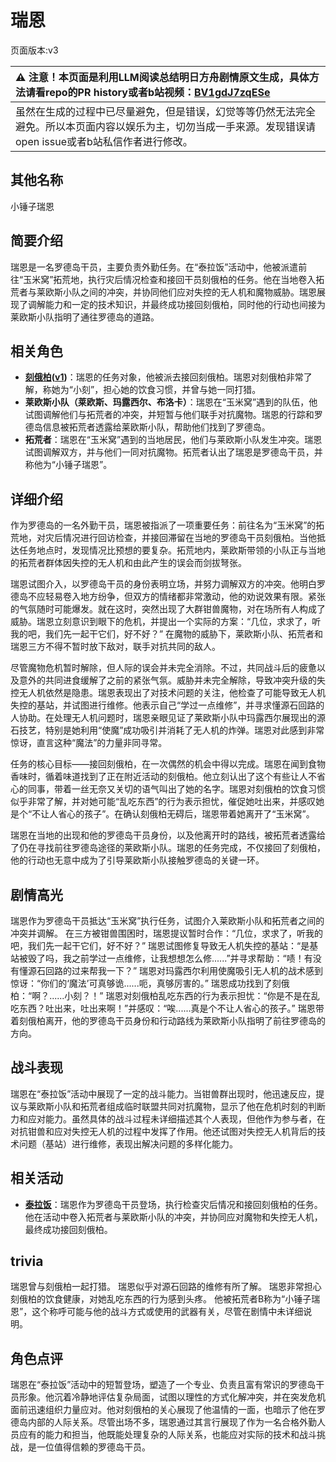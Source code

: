 # 瑞恩
页面版本:v3
 

| :warning: 注意！本页面是利用LLM阅读总结明日方舟剧情原文生成，具体方法请看repo的PR history或者b站视频：[BV1gdJ7zqESe](https://www.bilibili.com/video/BV1gdJ7zqESe/)         |
|:----------------------------|
| 虽然在生成的过程中已尽量避免，但是错误，幻觉等等仍然无法完全避免。所以本页面内容以娱乐为主，切勿当成一手来源。发现错误请open issue或者b站私信作者进行修改。|



## 其他名称
小锤子瑞恩
## 简要介绍
瑞恩是一名罗德岛干员，主要负责外勤任务。在“泰拉饭”活动中，他被派遣前往“玉米窝”拓荒地，执行灾后情况检查和接回干员刻俄柏的任务。他在当地卷入拓荒者与莱欧斯小队之间的冲突，并协同他们应对失控的无人机和魔物威胁。瑞恩展现了调解能力和一定的技术知识，并最终成功接回刻俄柏，同时他的行动也间接为莱欧斯小队指明了通往罗德岛的道路。
## 相关角色
-   **[刻俄柏](char_2013_cerber.md)([v1](../chars/char_2013_cerber.md))**：瑞恩的任务对象，他被派去接回刻俄柏。瑞恩对刻俄柏非常了解，称她为“小刻”，担心她的饮食习惯，并曾与她一同打猎。
-   **莱欧斯小队（莱欧斯、玛露西尔、布洛卡）**：瑞恩在“玉米窝”遇到的队伍，他试图调解他们与拓荒者的冲突，并短暂与他们联手对抗魔物。瑞恩的行踪和罗德岛信息被拓荒者透露给莱欧斯小队，帮助他们找到了罗德岛。
-   **拓荒者**：瑞恩在“玉米窝”遇到的当地居民，他们与莱欧斯小队发生冲突。瑞恩试图调解双方，并与他们一同对抗魔物。拓荒者认出了瑞恩是罗德岛干员，并称他为“小锤子瑞恩”。
## 详细介绍
作为罗德岛的一名外勤干员，瑞恩被指派了一项重要任务：前往名为“玉米窝”的拓荒地，对灾后情况进行回访检查，并接回滞留在当地的罗德岛干员刻俄柏。当他抵达任务地点时，发现情况比预想的要复杂。拓荒地内，莱欧斯带领的小队正与当地的拓荒者群体因失控的无人机和由此产生的误会而剑拔弩张。

瑞恩试图介入，以罗德岛干员的身份表明立场，并努力调解双方的冲突。他明白罗德岛不应轻易卷入地方纷争，但双方的情绪都非常激动，他的劝说效果有限。紧张的气氛随时可能爆发。就在这时，突然出现了大群钳兽魔物，对在场所有人构成了威胁。瑞恩立刻意识到眼下的危机，并提出一个实际的方案：“几位，求求了，听我的吧，我们先一起干它们，好不好？” 在魔物的威胁下，莱欧斯小队、拓荒者和瑞恩三方不得不暂时放下敌对，联手对抗共同的敌人。

尽管魔物危机暂时解除，但人际的误会并未完全消除。不过，共同战斗后的疲惫以及意外的共同进食缓解了之前的紧张气氛。威胁并未完全解除，导致冲突升级的失控无人机依然是隐患。瑞恩表现出了对技术问题的关注，他检查了可能导致无人机失控的基站，并试图进行维修。他表示自己“学过一点维修”，并寻求懂源石回路的人协助。在处理无人机问题时，瑞恩亲眼见证了莱欧斯小队中玛露西尔展现出的源石技艺，特别是她利用“使魔”成功吸引并消耗了无人机的炸弹。瑞恩对此感到非常惊讶，直言这种“魔法”的力量非同寻常。

任务的核心目标——接回刻俄柏，在一次偶然的机会中得以完成。瑞恩在闻到食物香味时，循着味道找到了正在附近活动的刻俄柏。他立刻认出了这个有些让人不省心的同事，带着一丝无奈又关切的语气叫出了她的名字。瑞恩对刻俄柏的饮食习惯似乎非常了解，并对她可能“乱吃东西”的行为表示担忧，催促她吐出来，并感叹她是个“不让人省心的孩子”。在确认刻俄柏无碍后，瑞恩带着她离开了“玉米窝”。

瑞恩在当地的出现和他的罗德岛干员身份，以及他离开时的路线，被拓荒者透露给了仍在寻找前往罗德岛途径的莱欧斯小队。瑞恩的任务完成，不仅接回了刻俄柏，他的行动也无意中成为了引导莱欧斯小队接触罗德岛的关键一环。
## 剧情高光
瑞恩作为罗德岛干员抵达“玉米窝”执行任务，试图介入莱欧斯小队和拓荒者之间的冲突并调解。
在三方被钳兽围困时，瑞恩提议暂时合作：“几位，求求了，听我的吧，我们先一起干它们，好不好？”
瑞恩试图修复导致无人机失控的基站：“是基站被毁了吗，我之前学过一点维修，让我想想怎么修......”并寻求帮助：“啧！有没有懂源石回路的过来帮我一下？”
瑞恩对玛露西尔利用使魔吸引无人机的战术感到惊讶：“你们的‘魔法’可真够诡......呃，真够厉害的。”
瑞恩成功找到了刻俄柏：“啊？......小刻？！”
瑞恩对刻俄柏乱吃东西的行为表示担忧：“你是不是在乱吃东西？吐出来，吐出来啊！”并感叹：“唉......真是个不让人省心的孩子。”
瑞恩带着刻俄柏离开，他的罗德岛干员身份和行动路线为莱欧斯小队指明了前往罗德岛的方向。
## 战斗表现
瑞恩在“泰拉饭”活动中展现了一定的战斗能力。当钳兽群出现时，他迅速反应，提议与莱欧斯小队和拓荒者组成临时联盟共同对抗魔物，显示了他在危机时刻的判断力和应对能力。虽然具体的战斗过程未详细描述其个人表现，但他作为参与者，在对抗钳兽和应对失控无人机的过程中发挥了作用。他还试图对失控无人机背后的技术问题（基站）进行维修，表现出解决问题的多样化能力。
## 相关活动
-   **[泰拉饭](../stories/act36side.md)**：瑞恩作为罗德岛干员登场，执行检查灾后情况和接回刻俄柏的任务。他在活动中卷入拓荒者与莱欧斯小队的冲突，并协同应对魔物和失控无人机，最终成功接回刻俄柏。
## trivia
瑞恩曾与刻俄柏一起打猎。
瑞恩似乎对源石回路的维修有所了解。
瑞恩非常担心刻俄柏的饮食健康，对她乱吃东西的行为感到头疼。
他被拓荒者B称为“小锤子瑞恩”，这个称呼可能与他的战斗方式或使用的武器有关，尽管在剧情中未详细说明。
## 角色点评
瑞恩在“泰拉饭”活动中的短暂登场，塑造了一个专业、负责且富有常识的罗德岛干员形象。他沉着冷静地评估复杂局面，试图以理性的方式化解冲突，并在突发危机面前迅速组织力量应对。他对刻俄柏的关心展现了他温情的一面，也暗示了他在罗德岛内部的人际关系。尽管出场不多，瑞恩通过其言行展现了作为一名合格外勤人员应有的能力和担当，他既能处理复杂的人际关系，也能应对实际的技术和战斗挑战，是一位值得信赖的罗德岛干员。